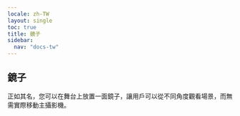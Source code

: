 ```yaml
---
locale: zh-TW
layout: single
toc: true
title: 鏡子
sidebar:
  nav: "docs-tw"
---
```

## 鏡子
正如其名，您可以在舞台上放置一面鏡子，讓用戶可以從不同角度觀看場景，而無需實際移動主攝影機。